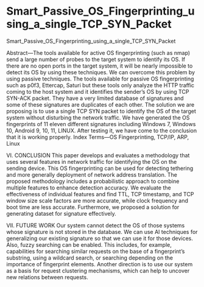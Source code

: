 # Smart_Passive_OS_Fingerprinting_using_a_single_TCP_SYN_Packet
Smart_Passive_OS_Fingerprinting_using_a_single_TCP_SYN_Packet

Abstract—The tools available for active OS fingerprinting (such
as nmap) send a large number of probes to the target system
to identify its OS. If there are no open ports in the target
system, it will be nearly impossible to detect its OS by using
these techniques. We can overcome this problem by using passive
techniques. The tools available for passive OS fingerprinting
such as p0f3, Ettercap, Saturi but these tools only analyze the
HTTP traffic coming to the host system and it identifies the
sender’s OS by using TCP SYN-ACK packet. They have a very
limited database of signatures and some of these signatures are
duplicates of each other. The solution we are proposing is to use
a single TCP SYN packet to identify the OS of the target system
without disturbing the network traffic. We have generated the OS
fingerprints of 11 eleven different signatures including Windows
7, Windows 10, Android 9, 10, 11, LINUX. After testing it, we
have come to the conclusion that it is working properly.
Index Terms—OS Fingerprinting, TCP/IP, ARP, Linux

VI. CONCLUSION
This paper develops and evaluates a methodology that uses
several features in network traffic for identifying the OS on
the sending device. This OS fingerprinting can be used for
detecting tethering and more generally deployment of network
address translation. The proposed methodology includes a
probabilistic approach to combine multiple features to enhance
detection accuracy. We evaluate the effectiveness of individual
features and find TTL, TCP timestamp, and TCP window
size scale factors are more accurate, while clock frequency
and boot time are less accurate. Furthermore, we proposed a
solution for generating dataset for signature effectively.


VII. FUTURE WORK
Our system cannot detect the OS of those systems whose
signature is not stored in the database. We can use AI
techniques for generalizing our existing signature so that we
can use it for those devices. Also, fuzzy searching can be
enabled. This includes, for example, capabilities for searching
similar requests on the base of a fingerprint’s substring, using
a wildcard search, or searching depending on the importance
of fingerprint elements. Another direction is to use our system
as a basis for request clustering mechanisms, which can help
to uncover new relations between requests.
